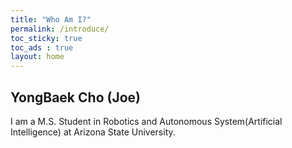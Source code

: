 ```yaml
---
title: "Who Am I?"
permalink: /introduce/
toc_sticky: true
toc_ads : true
layout: home
---
```


## YongBaek Cho (Joe)

I am a M.S. Student in Robotics and Autonomous System(Artificial Intelligence) at Arizona State University.

